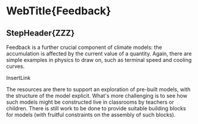 # WebTitle{Feedback}

## StepHeader{ZZZ}

Feedback is a further crucial component of climate models: the accumulation is affected by the current value of a quantity. Again, there are simple examples in physics to draw on, such as terminal speed and cooling curves.

InsertLink

The resources are there to support an exploration of pre-built models, with the structure of the model explicit. What's more challenging is to see how such models might be constructed live in classrooms by teachers or children. There is still work to be done to provide suitable building blocks for models (with fruitful constraints on the assembly of such blocks).
